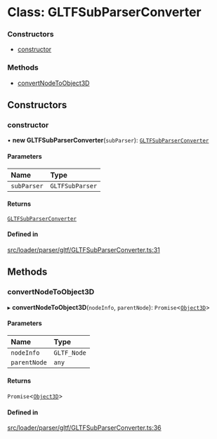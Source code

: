 # Class: GLTFSubParserConverter

### Constructors

- [constructor](GLTFSubParserConverter.md#constructor)

### Methods

- [convertNodeToObject3D](GLTFSubParserConverter.md#convertnodetoobject3d)

## Constructors

### constructor

• **new GLTFSubParserConverter**(`subParser`): [`GLTFSubParserConverter`](GLTFSubParserConverter.md)

#### Parameters

| Name | Type |
| :------ | :------ |
| `subParser` | `GLTFSubParser` |

#### Returns

[`GLTFSubParserConverter`](GLTFSubParserConverter.md)

#### Defined in

[src/loader/parser/gltf/GLTFSubParserConverter.ts:31](https://github.com/Orillusion/orillusion/blob/main/src/loader/parser/gltf/GLTFSubParserConverter.ts#L31)

## Methods

### convertNodeToObject3D

▸ **convertNodeToObject3D**(`nodeInfo`, `parentNode`): `Promise`\<[`Object3D`](Object3D.md)\>

#### Parameters

| Name | Type |
| :------ | :------ |
| `nodeInfo` | `GLTF_Node` |
| `parentNode` | `any` |

#### Returns

`Promise`\<[`Object3D`](Object3D.md)\>

#### Defined in

[src/loader/parser/gltf/GLTFSubParserConverter.ts:36](https://github.com/Orillusion/orillusion/blob/main/src/loader/parser/gltf/GLTFSubParserConverter.ts#L36)

